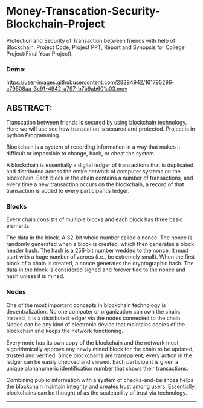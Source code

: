 # Money-Transcation-Security-Blockchain-Project
Protection and Security of Transaction between friends with help of Blockchain. Project Code, Project PPT, Report and Synopsis for College Project(Final Year Project). 



### Demo:


https://user-images.githubusercontent.com/28294942/161795296-c79508aa-3c91-4942-a797-b7b9ab601a03.mov



## ABSTRACT:
Transcation between friends is secured by using blockchain technology. Here we will use see how transcation is secured and protected. Project is in python Programming. 



Blockchain is a system of recording information in a way that makes it difficult or impossible to change, hack, or cheat the system.

A blockchain is essentially a digital ledger of transactions that is duplicated and distributed across the entire network of computer systems on the blockchain. Each block in the chain contains a number of transactions, and every time a new transaction occurs on the blockchain, a record of that transaction is added to every participant’s ledger. 

### Blocks
Every chain consists of multiple blocks and each block has three basic elements:

The data in the block.
A 32-bit whole number called a nonce. The nonce is randomly generated when a block is created, which then generates a block header hash. 
The hash is a 256-bit number wedded to the nonce. It must start with a huge number of zeroes (i.e., be extremely small).
When the first block of a chain is created, a nonce generates the cryptographic hash. The data in the block is considered signed and forever tied to the nonce and hash unless it is mined.  

### Nodes
One of the most important concepts in blockchain technology is decentralization. No one computer or organization can own the chain. Instead, it is a distributed ledger via the nodes connected to the chain. Nodes can be any kind of electronic device that maintains copies of the blockchain and keeps the network functioning. 

Every node has its own copy of the blockchain and the network must algorithmically approve any newly mined block for the chain to be updated, trusted and verified. Since blockchains are transparent, every action in the ledger can be easily checked and viewed. Each participant is given a unique alphanumeric identification number that shows their transactions.

Combining public information with a system of checks-and-balances helps the blockchain maintain integrity and creates trust among users. Essentially, blockchains can be thought of as the scaleability of trust via technology. 

_________________________________________________________________________________________________________________________________________________

